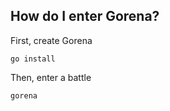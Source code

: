 ## How do I enter Gorena?

First, create Gorena
```
go install
```

Then, enter a battle
```
gorena
```
